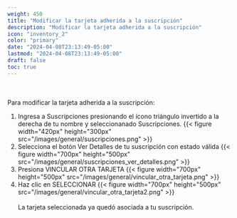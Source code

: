 ```yaml
---
weight: 450
title: "Modificar la tarjeta adherida a la suscripción"
description: "Modificar la tarjeta adherida a la suscripción"
icon: "inventory_2"
color: "primary"
date: "2024-04-08T23:13:49-05:00"
lastmod: "2024-04-08T23:13:49-05:00"
draft: false
toc: true
---
```

<br></br>
Para modificar la tarjeta adherida a la suscripción:
1. Ingresa a Suscripciones presionando el ícono triángulo invertido a la derecha de tu nombre y seleccionanado Suscripciones.
{{< figure width="420px" height="300px" src="/images/general/suscripciones.png" >}} 
2. Selecciona el botón Ver Detalles de tu suscripción con estado válida 
{{< figure width="700px" height="500px" src="/images/general/suscripciones_ver_detalles.png" >}} 
3. Presiona VINCULAR OTRA TARJETA
{{< figure width="700px" height="500px" src="/images/general/vincular_otra_tarjeta.png" >}}
4. Haz clic en SELECCIONAR
{{< figure width="700px" height="500px" src="/images/general/vincular_otra_tarjeta2.png" >}}
<br></br>
La tarjeta seleccionada ya quedó asociada a tu suscripción.
